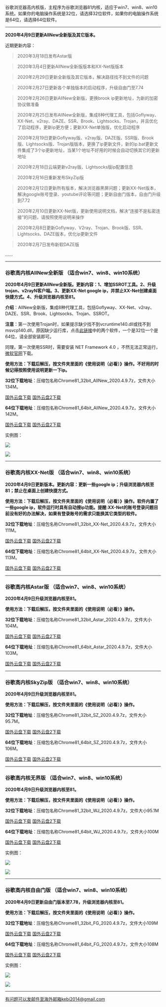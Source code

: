谷歌浏览器高内核版，主程序为谷歌浏览器81内核，适应于win7、win8、win10系统。如果你的电脑操作系统是32位，请选择32位软件，如果你的电脑操作系统是64位，请选择64位软件。

***

**2020年4月9日更新AllNew全新版及其它版本。**

近期更新内容：

> 2020年3月18日发布Astar版

> 2020年3月4日更新AllNew全新版版本和XX-Net版版本

> 2020年2月29日更新全新版及其它版本，解决路径找不到文件的问题

> 2020年2月27日更新各个单独版本的启动程序，升级自由门至7.74

> 2020年2月26日更新AllNew全新版，更换brook ip更新地址，为新的加密协议做准备

> 2020年2月25日发布AllNew全新版，集成8种代理工具，包括Goflyway、XX-Net、v2ray、DAZE、SSR、Brook、Lightsocks、Trojan，并且优化了启动程序，更新ip更方便；更新XX-Net单独版，优化启动程序

> 2020年2月19日更新Goflyway版、v2ray版、DAZE版、SSR版、Brook版、Lightsocks版、Trojan版版本，更换了ip更新文件，新的ip.bat更新文件集成了3个ip更新地址，当某1个地址不好用的时候会自动切换其它的更新地址

> 2020年2月18日云端更新v2ray版、Lightsocks版ip配置信息

> 2020年2月16日重新发布SkyZip版

> 2020年2月12日更新所有版本，解决浏览器黑屏问题；更新XX-Net版本，解决google账号登录、youtube评论等问题；更新自由门版本，自由门升级到7.72

> 2020年2月10日更新XX-Net版，更新使用说明文档，解决“连接不是私密连接”的问题，请按照使用说明来操作

> 2020年2月8日更新Goflyway、V2ray、Trojan、Brook版、SSR、Lightsocks、DAZE版本，优化ip更新文件

> 2020年2月7日发布新软DAZE版

......

***

### 谷歌高内核AllNew全新版  （适合win7、win8、win10系统）

**2020年4月9日更新AllNew全新版。更新内容：1、增加SSROT工具。2、升级trojan、v2rayN客户端。3、更新XX-Net google ip，并禁止XX-Net创建桌面快捷方式。4、升级浏览器内核至81。**

**介绍**：AllNew全新版，集成8种代理工具，包括Goflyway、XX-Net、v2ray、DAZE、SSR、Brook、Lightsocks、Trojan、SSROT。

**注意**：第一次使用Trojan时，如果提示缺少找不到vcruntime140.dll或找不到msvcp140.dll，原因缺少运行库，点击[此链接](https://www.microsoft.com/en-us/download/details.aspx?id=48145)中的两个软件，一个是32位一个是64位，请全部安装即可。

同理，第一次使用SSR时，需要安装 NET Framework 4.0 ，不然无法正常运行，[微软官网](https://www.microsoft.com/zh-cn/download/details.aspx?id=17718)下载。

**使用方法：下载后解压，按文件夹里面的《使用说明（必看）》操作。不好用的时候记得按照使用说明更新一下ip。**

**32位下载地址**：压缩包名称Chrome81_32bit_AllNew_2020.4.9.7z，文件大小134M。

[国外云盘下载](http://www.freedown8.club/html/20204094/Chrome81_32bit_AllNew_2020.4.9.7z) 
[国外云盘2下载](http://www.freedown8.xyz/20204094/Chrome81_32bit_AllNew_2020.4.9.7z) 

**64位下载地址**：压缩包名称Chrome81_64bit_AllNew_2020.4.9.7z，文件大小142M。

[国外云盘下载](http://www.freedown8.club/html/2020409/Chrome81_64bit_AllNew_2020.4.9.7z) 
[国外云盘2下载](http://www.freedown8.xyz/2020409/Chrome81_64bit_AllNew_2020.4.9.7z) 

实例图：

![](https://cdn.jsdelivr.net/gh/Alvin9999/pac2/all1.jpg)

![](https://cdn.jsdelivr.net/gh/Alvin9999/pac2/all2.jpg)

***

### 谷歌高内核XX-Net版  （适合win7、win8、win10系统）

**2020年4月9日更新版本。更新内容：更新一些google ip；升级浏览器内核至81；禁止在桌面上创建快捷方式。**

**使用方法：下载后解压，按文件夹里面的《使用说明（必看）》操作。软件内置了一些google ip，软件运行时具有自动搜ip功能。提醒:XX-Net的账号登录问题目前没有好的办法解决，如果有登录账号的需求只能换其它类型的软件。**

**32位下载地址**：压缩包名称Chrome81_32bit_XX-Net_2020.4.9.7z，文件大小111M。

[国外云盘下载](http://www.freedown8.club/html/20204092/Chrome81_32bit_XX-Net_2020.4.9.7z) 
[国外云盘2下载](http://www.freedown8.xyz/20204092/Chrome81_32bit_XX-Net_2020.4.9.7z) 

**64位下载地址**：压缩包名称Chrome81_64bit_XX-Net_2020.4.9.7z，文件大小113M。

[国外云盘下载](http://www.freedown8.club/html/20204092/Chrome81_64bit_XX-Net_2020.4.9.7z) 
[国外云盘2下载](http://tr1.freedown9.com/20204092/Chrome81_64bit_XX-Net_2020.4.9.7z) 

***

### 谷歌高内核Astar版  （适合win7、win8、win10系统）

**2020年4月9日升级浏览器内核至81。**

**使用方法：下载后解压，按文件夹里面的《使用说明（必看）》操作。**

**32位下载地址**：压缩包名称Chrome81_32bit_Astar_2020.4.9.7z，文件大小104M。

[国外云盘下载](http://www.freedown8.club/html/20204092/Chrome81_32bit_Astar_2020.4.9.7z) 
[国外云盘2下载](http://www.freedown8.xyz/20204092/Chrome81_32bit_Astar_2020.4.9.7z) 


**64位下载地址**：压缩包名称Chrome81_64bit_Astar_2020.4.9.7z，文件大小103M。

[国外云盘下载](http://www.freedown8.club/html/20204092/Chrome81_64bit_Astar_2020.4.9.7z) 
[国外云盘2下载](http://www.freedown8.xyz/20204092/Chrome81_64bit_Astar_2020.4.9.7z) 

***

### 谷歌高内核SkyZip版  （适合win7、win8、win10系统）

**2020年4月9日升级浏览器内核至81。**

**使用方法：下载后解压，按文件夹里面的《使用说明（必看）》操作。**

**32位下载地址**：压缩包名称Chrome81_32bit_SZ_2020.4.9.7z，文件大小95.7M。

[国外云盘下载](http://www.freedown8.club/html/20204093/Chrome81_32bit_SZ_2020.4.9.7z) 
[国外云盘2下载](http://www.freedown8.xyz/20204093/Chrome81_32bit_SZ_2020.4.9.7z) 

**64位下载地址**：压缩包名称Chrome81_64bit_SZ_2020.4.9.7z，文件大小106M。

[国外云盘下载](http://www.freedown8.club/html/20204093/Chrome81_64bit_SZ_2020.4.9.7z) 
[国外云盘2下载](http://www.freedown8.xyz/20204093/Chrome81_64bit_SZ_2020.4.9.7z) 

***

### 谷歌高内核无界版  （适合win7、win8、win10系统）

**2020年4月9日升级浏览器内核至81。**

**使用方法：下载后解压，按文件夹里面的《使用说明（必看）》操作。**

**32位下载地址**：压缩包名称Chrome81_32bit_WJ_2020.4.9.7z，文件大小95.1M

[国外云盘下载](http://www.freedown8.club/html/20204092/Chrome81_32bit_WJ_2020.4.9.7z) 
[国外云盘2下载](http://www.freedown8.xyz/20204092/Chrome81_32bit_WJ_2020.4.9.7z) 

**64位下载地址**：压缩包名称Chrome81_64bit_WJ_2020.4.9.7z，文件大小100M

[国外云盘下载](http://www.freedown8.club/html/20204093/Chrome81_64bit_WJ_2020.4.9.7z) 
[国外云盘2下载](http://www.freedown8.xyz/20204093/Chrome81_64bit_WJ_2020.4.9.7z) 

实例图：

![](https://cdn.jsdelivr.net/gh/Alvin9999/pac2/softimag/75wj.PNG)

![](https://cdn.jsdelivr.net/gh/Alvin9999/PAC/download/61wujie1.PNG)


***

### 谷歌高内核自由门版  （适合win7、win8、win10系统）

**2020年4月9日更新自由门版本至7.78，升级浏览器内核至81。**

**使用方法：下载后解压，按文件夹里面的《使用说明（必看）》操作。**

**32位下载地址**：压缩包名称Chrome81_32bit_FG_2020.4.9.7z，文件大小109M

[国外云盘下载](http://www.freedown8.club/html/20204092/Chrome81_32bit_FG_2020.4.9.7z) 
[国外云盘2下载](http://www.freedown8.xyz/20204092/Chrome81_32bit_FG_2020.4.9.7z) 

**64位下载地址**：压缩包名称Chrome81_64bit_FG_2020.4.9.7z，文件大小108M

[国外云盘下载](http://www.freedown8.club/html/20204093/Chrome81_64bit_FG_2020.4.9.7z)
[国外云盘2下载](http://www.freedown8.xyz/20204093/Chrome81_64bit_FG_2020.4.9.7z) 

实例图：

![](https://cdn.jsdelivr.net/gh/Alvin9999/pac2/softimag/75fg.PNG)

![](https://cdn.jsdelivr.net/gh/Alvin9999/PAC/download/61freegate1.PNG)

***

有问题可以发邮件至海外邮箱kebi2014@gmail.com